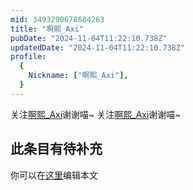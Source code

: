 ```yaml
---
mid: 3493290678684263
title: "啊熙_Axi"
pubDate: "2024-11-04T11:22:10.738Z"
updatedDate: "2024-11-04T11:22:10.738Z"
profile:
  {
    Nickname: ["啊熙_Axi"],
  }
---
```


关注[啊熙_Axi](https://space.bilibili.com/3493290678684263)谢谢喵~ 关注[啊熙_Axi](https://space.bilibili.com/3493290678684263)谢谢喵~

## 此条目有待补充
你可以在[这里](https://github.com/Yuhanawa/VTuber.ICU-Content/edit/master/v/啊熙_Axi/index.md)编辑本文
